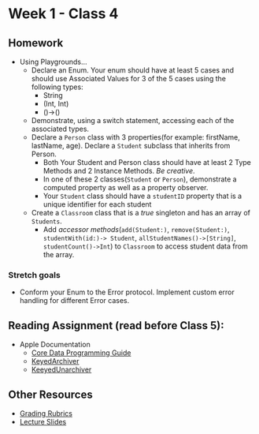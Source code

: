 # Week 1 - Class 4
## Homework
* Using Playgrounds…  
  * Declare an Enum. Your enum should have at least 5 cases and should use Associated Values for 3 of the 5 cases using the following types:  
    * String  
    * (Int, Int)  
    * ()->()  
  * Demonstrate, using a switch statement, accessing each of the associated types.  
  * Declare a `Person` class with 3 properties(for example: firstName, lastName, age). Declare a `Student` subclass that inherits from Person.  
    * Both Your Student and Person class should have at least 2 Type Methods and 2 Instance Methods. *Be creative*.  
    * In one of these 2 classes(`Student` or `Person`), demonstrate a computed property as well as a property observer.  
    * Your `Student` class should have a `studentID` property that is a unique identifier for each student  
  * Create a `Classroom` class that is a *true* singleton and has an array of `Students`.  
    * Add *accessor methods*(`add(Student:)`, `remove(Student:)`, `studentWith(id:)-> Student`, `allStudentNames()->[String]`, `studentCount()->Int`) to `Classroom` to access student data from the array.  

 ### Stretch goals
   * Conform your Enum to the Error protocol. Implement custom error handling for different Error cases.   

## Reading Assignment (read **before** Class 5):  
* Apple Documentation  
  *  [Core Data Programming Guide](https://developer.apple.com/library/content/documentation/Cocoa/Conceptual/CoreData/index.html)   
  * [KeyedArchiver](https://developer.apple.com/documentation/foundation/nskeyedarchiver)  
  * [KeeyedUnarchiver](https://developer.apple.com/documentation/foundation/nskeyedunarchiver)
  

## Other Resources
* [Grading Rubrics](../../resources/)
* [Lecture Slides](https://www.icloud.com/keynote/000U6vesUJwxPXIHFk2bnURYw#Week1_Day4)
